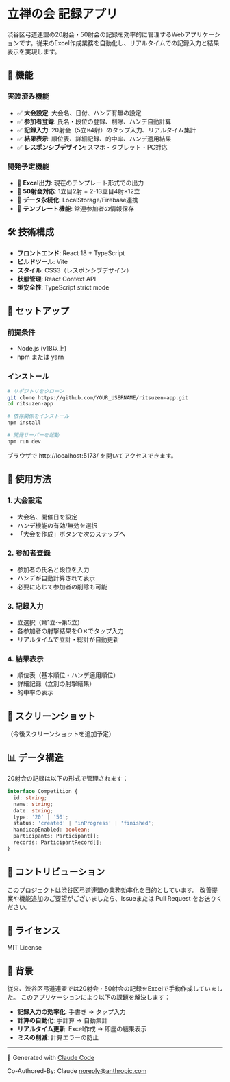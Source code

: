 # 立禅の会 記録アプリ

渋谷区弓道連盟の20射会・50射会の記録を効率的に管理するWebアプリケーションです。従来のExcel作成業務を自動化し、リアルタイムでの記録入力と結果表示を実現します。

## 🎯 機能

### 実装済み機能
- ✅ **大会設定**: 大会名、日付、ハンデ有無の設定
- ✅ **参加者登録**: 氏名・段位の登録、削除、ハンデ自動計算
- ✅ **記録入力**: 20射会（5立×4射）のタップ入力、リアルタイム集計
- ✅ **結果表示**: 順位表、詳細記録、的中率、ハンデ適用結果
- ✅ **レスポンシブデザイン**: スマホ・タブレット・PC対応

### 開発予定機能
- 🔄 **Excel出力**: 現在のテンプレート形式での出力
- 🔄 **50射会対応**: 1立目2射 + 2-13立目4射×12立
- 🔄 **データ永続化**: LocalStorage/Firebase連携
- 🔄 **テンプレート機能**: 常連参加者の情報保存

## 🛠 技術構成

- **フロントエンド**: React 18 + TypeScript
- **ビルドツール**: Vite
- **スタイル**: CSS3（レスポンシブデザイン）
- **状態管理**: React Context API
- **型安全性**: TypeScript strict mode

## 🚀 セットアップ

### 前提条件
- Node.js (v18以上)
- npm または yarn

### インストール
```bash
# リポジトリをクローン
git clone https://github.com/YOUR_USERNAME/ritsuzen-app.git
cd ritsuzen-app

# 依存関係をインストール
npm install

# 開発サーバーを起動
npm run dev
```

ブラウザで http://localhost:5173/ を開いてアクセスできます。

## 📖 使用方法

### 1. 大会設定
- 大会名、開催日を設定
- ハンデ機能の有効/無効を選択
- 「大会を作成」ボタンで次のステップへ

### 2. 参加者登録
- 参加者の氏名と段位を入力
- ハンデが自動計算されて表示
- 必要に応じて参加者の削除も可能

### 3. 記録入力
- 立選択（第1立〜第5立）
- 各参加者の射撃結果を○✕でタップ入力
- リアルタイムで立計・総計が自動更新

### 4. 結果表示
- 順位表（基本順位・ハンデ適用順位）
- 詳細記録（立別の射撃結果）
- 的中率の表示

## 🎨 スクリーンショット

（今後スクリーンショットを追加予定）

## 📊 データ構造

20射会の記録は以下の形式で管理されます：

```typescript
interface Competition {
  id: string;
  name: string;
  date: string;
  type: '20' | '50';
  status: 'created' | 'inProgress' | 'finished';
  handicapEnabled: boolean;
  participants: Participant[];
  records: ParticipantRecord[];
}
```

## 🤝 コントリビューション

このプロジェクトは渋谷区弓道連盟の業務効率化を目的としています。
改善提案や機能追加のご要望がございましたら、Issueまたは Pull Request をお送りください。

## 📝 ライセンス

MIT License

## 🏹 背景

従来、渋谷区弓道連盟では20射会・50射会の記録をExcelで手動作成していました。
このアプリケーションにより以下の課題を解決します：

- **記録入力の効率化**: 手書き → タップ入力
- **計算の自動化**: 手計算 → 自動集計
- **リアルタイム更新**: Excel作成 → 即座の結果表示
- **ミスの削減**: 計算エラーの防止

---

🤖 Generated with [Claude Code](https://claude.ai/code)

Co-Authored-By: Claude <noreply@anthropic.com>